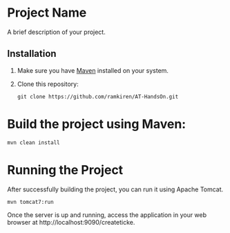 # Project Name

A brief description of your project.

## Installation

1. Make sure you have [Maven](https://maven.apache.org/) installed on your system.

2. Clone this repository:

   ```shell
   git clone https://github.com/ramkiren/AT-HandsOn.git

# Build the project using Maven:


    mvn clean install




# Running the Project
After successfully building the project, you can run it using Apache Tomcat.

    mvn tomcat7:run

Once the server is up and running, access the application in your web browser at http://localhost:9090/createticke.